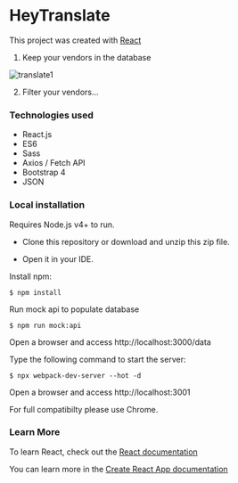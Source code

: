 # HeyTranslate


This project was created with [React](https://reactjs.org/)

1. Keep your vendors in the database

![translate1](https://user-images.githubusercontent.com/43447293/68397191-0ed61780-0173-11ea-94cc-b792a66be73a.JPG)

2. Filter your vendors...



### Technologies used

* React.js
* ES6
* Sass
* Axios / Fetch API
* Bootstrap 4
* JSON


### Local installation

Requires Node.js v4+ to run.


* Clone this repository or download and unzip this zip file.

* Open it in your IDE.

Install npm:

```
$ npm install
```

Run mock api to populate database

```
$ npm run mock:api
```
Open a browser and access http://localhost:3000/data


Type the following command to start the server:

```
$ npx webpack-dev-server --hot -d
```

Open a browser and access http://localhost:3001

For full compatibilty please use Chrome.

### Learn More

To learn React, check out the [React documentation](https://reactjs.org/)

You can learn more in the [Create React App documentation](https://create-react-app.dev/docs/getting-started)
